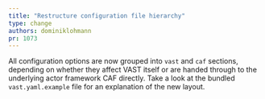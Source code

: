 ```yaml
---
title: "Restructure configuration file hierarchy"
type: change
authors: dominiklohmann
pr: 1073
---
```


All configuration options are now grouped into `vast` and `caf` sections,
depending on whether they affect VAST itself or are handed through to the
underlying actor framework CAF directly. Take a look at the bundled
`vast.yaml.example` file for an explanation of the new layout.
